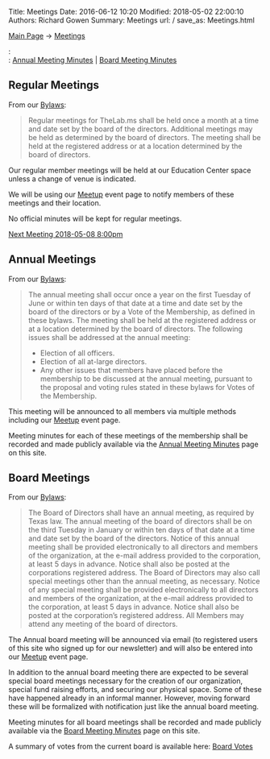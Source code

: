Title: Meetings
Date: 2016-06-12 10:20
Modified: 2018-05-02 22:00:10
Authors: Richard Gowen
Summary: Meetings
url: /
save_as: Meetings.html

[Main Page](index.html) -\> [Meetings](Meetings.html)

:   
    :   [Annual Meeting Minutes](Annual_Meeting_Minutes.html) |
        [Board Meeting Minutes](Board_Meeting_Minutes.html)

Regular Meetings
----------------

From our [Bylaws](Bylaws.html):


> Regular meetings for TheLab.ms shall be held once a month at a time and date 
> set by the board of the directors. Additional meetings may be held as 
> determined by the board of directors. The meeting shall be held at the 
> registered address or at a location determined by the board of directors.

Our regular member meetings will be held at our Education Center space unless a change of venue is indicated.

We will be using our [Meetup](http://www.meetup.com/thelab-ms) event
page to notify members of these meetings and their location.

No official minutes will be kept for regular meetings. 

[Next Meeting 2018-05-08 8:00pm](https://www.meetup.com/TheLab-ms/events/jqdblpyxhblb/)

Annual Meetings
---------------

From our [Bylaws](Bylaws.html):

> The annual meeting shall occur once a year on the first Tuesday of June 
> or within ten days of that date at a time and date set by the board 
> of the directors or by a Vote of the Membership, as defined in these bylaws. 
> The meeting shall be held at the registered address or at a location 
> determined by the board of directors. 
> The following issues shall be addressed at the annual meeting:
>
> -   Election of all officers.
> -   Election of all at-large directors.
> -   Any other issues that members have placed before the membership to 
>     be discussed at the annual meeting, pursuant to the proposal and 
>     voting rules stated in these bylaws for Votes of the Membership.

This meeting will be announced to all members via multiple methods
including our [Meetup](http://www.meetup.com/thelab-ms) event page.

Meeting minutes for each of these meetings of the membership shall be
recorded and made publicly available via the [Annual Meeting
Minutes](Annual_Meeting_Minutes.html) page on this site.

Board Meetings
--------------

From our [Bylaws](Bylaws.html):

> The Board of Directors shall have an annual meeting, as required by 
> Texas law. The annual meeting of the board of directors shall be on 
> the third Tuesday in January or within ten days of that date at a 
> time and date set by the board of the directors. Notice of this annual 
> meeting shall be provided electronically to all directors and members 
> of the organization, at the e-mail address provided to the corporation, 
> at least 5 days in advance. Notice shall also be posted at the corporations 
> registered address. The Board of Directors may also call special meetings 
> other than the annual meeting, as necessary. Notice of any special meeting 
> shall be provided electronically to all directors and members of the 
> organization, at the e-mail address provided to the corporation, at least 
> 5 days in advance. Notice shall also be posted at the corporation’s 
> registered address. All Members may attend any meeting of the board of directors.

The Annual board meeting will be announced via email (to registered
users of this site who signed up for our newsletter) and will also be
entered into our [Meetup](http://www.meetup.com/thelab-ms) event page.

In addition to the annual board meeting there are expected to be several
special board meetings necessary for the creation of our organization,
special fund raising efforts, and securing our physical space. Some of
these have happened already in an informal manner. However, moving
forward these will be formalized with notification just like the annual
board meeting.

Meeting minutes for all board meetings shall be recorded and made
publicly available via the [Board Meeting Minutes](Board_Meeting_Minutes.html) page on this site.

A summary of votes from the current board is available here: [Board Votes](Board_Votes.html)

